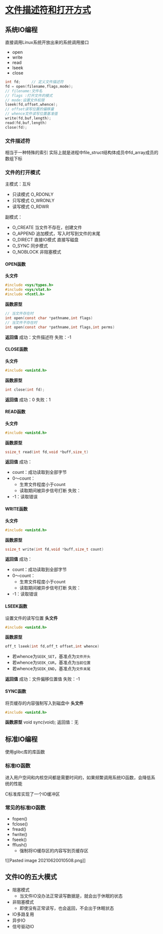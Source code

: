 # [文件描述符和打开方式](https://www.bilibili.com/video/BV1JK4y1t7io?p=41&spm_id_from=pageDriver)
## 系统IO编程
直接调用Linux系统开放出来的系统调用接口
+ open
+ write
+ read
+ lseek
+ close

```c
int fd;		// 定义文件描述符
fd = open(filename,flags,mode);
// filename:文件名
// flags :打开文件的模式
// mode:设置文件权限
lseek(fd,offset,whence);
// offset读写位置的偏移量
// whence文件读写位置基准值
write(fd,buf,length);
read(fd,buf,length)
close(fd);
```
### 文件描述符
相当于一种特殊的索引
实际上就是进程中file_struct结构体成员中fd_array成员的数组下标

### 文件的打开模式
主模式：互斥
+ 只读模式 O_RDONLY
+ 只写模式 O_WRONLY
+ 读写模式 O_RDWR

副模式：
+ O_CREATE 当文件不存在，创建文件
+ O_APPEND 追加模式，写入时写到文件的末尾
+ O_DIRECT 直接IO模式 直接写磁盘
+ O_SYNC 同步模式
+ O_NOBLOCK 非阻塞模式

#### OPEN函数
**头文件**
```c
#include <sys/types.h>
#include <sys/stat.h>
#include <fcntl.h>
```
**函数原型**
```c
// 当文件存在时
int open(const char *pathname,int flags)
// 当文件不存在时
int open(const char *pathname,int flags,int perms)
```
**返回值**
成功：文件描述符
失败：-1
#### CLOSE函数
**头文件**
```c
#include <unistd.h>
```
**函数原型**
```c
int close(int fd);
```
**返回值**
成功：0
失败：1

#### READ函数
**头文件**
```c
#include <unistd.h>
```
**函数原型**
```c
ssize_t read(int fd,void *buff,size_t)
```
**返回值**
成功：
+ count：成功读取到全部字节
+ 0～count：
	+ 生育文件程度小于count
	+ 读取期间被异步信号打断
失败：
+ -1：读取错误

#### WRITE函数
**头文件**
```c
#include <unistd.h>
```
**函数原型**
```c
ssize_t write(int fd,void *buff,size_t count)
```
**返回值**
成功：
+ count：成功读取到全部字节
+ 0～count：
	+ 生育文件程度小于count
	+ 读取期间被异步信号打断
失败：
+ -1：读取错误
#### LSEEK函数
设置文件的读写位置
**头文件**
```c
#include <unistd.h>
```
**函数原型**
```c
off_t lseek(int fd,off_t offset,int whence)
```
+ 若whence为`SEEK_SET`，基准点为`文件开头`
+ 若whence为`SEEK_CUR`，基准点为`当前位置`
+ 若whence为`SEEK_END`，基准点为`文件末尾`

**返回值**
成功：文件偏移位置值
失败：-1

#### SYNC函数
将页缓存的内容强制写入到磁盘中
**头文件**
```c
#include <unistd.h>
```
**函数原型**
void sync(void);
返回值：无
## 标准IO编程
使用glibc库的库函数

### 标准IO函数
进入用户空间和内核空间都是需要时间的，如果频繁调用系统IO函数，会降低系统的性能

C标准库实现了一个IO缓冲区
### 常见的标准IO函数
+ fopen()
+ fclose()
+ fread()
+ fwrite()
+ fseek()
+ fflush()
	+ 强制将IO缓存区的内容写到页缓存区

![[Pasted image 20210620010508.png]]

## 文件IO的五大模式
+ 阻塞模式
	+ 当文件IO没办法正常读写数据是，就会出于休眠的状态
+ 非阻塞模式
	+ 即使没有正常读写，也会返回，不会出于休眠状态
+ IO多路复用
+ 异步IO
+ 信号驱动IO
